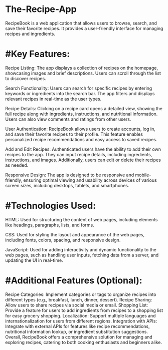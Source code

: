 # The-Recipe-App
RecipeBook is a web application that allows users to browse, search, and save their favorite recipes. It provides a user-friendly interface for managing recipes and ingredients.

# #Key Features:

Recipe Listing: The app displays a collection of recipes on the homepage, showcasing images and brief descriptions. Users can scroll through the list to discover recipes.

Search Functionality: Users can search for specific recipes by entering keywords or ingredients into the search bar. The app filters and displays relevant recipes in real-time as the user types.

Recipe Details: Clicking on a recipe card opens a detailed view, showing the full recipe along with ingredients, instructions, and nutritional information. Users can also view comments and ratings from other users.

User Authentication: RecipeBook allows users to create accounts, log in, and save their favorite recipes to their profile. This feature enables personalized recipe recommendations and easy access to saved recipes.

Add and Edit Recipes: Authenticated users have the ability to add their own recipes to the app. They can input recipe details, including ingredients, instructions, and images. Additionally, users can edit or delete their recipes as needed.

Responsive Design: The app is designed to be responsive and mobile-friendly, ensuring optimal viewing and usability across devices of various screen sizes, including desktops, tablets, and smartphones.

# #Technologies Used:

HTML: Used for structuring the content of web pages, including elements like headings, paragraphs, lists, and forms.

CSS: Used for styling the layout and appearance of the web pages, including fonts, colors, spacing, and responsive design.

JavaScript: Used for adding interactivity and dynamic functionality to the web pages, such as handling user inputs, fetching data from a server, and updating the UI in real-time.

# #Additional Features (Optional):

Recipe Categories: Implement categories or tags to organize recipes into different types (e.g., breakfast, lunch, dinner, dessert).
Recipe Sharing: Allow users to share recipes via social media or email.
Shopping List: Provide a feature for users to add ingredients from recipes to a shopping list for easy grocery shopping.
Localization: Support multiple languages and internationalization for users from different regions.
Integration with APIs: Integrate with external APIs for features like recipe recommendations, nutritional information lookup, or ingredient substitution suggestions.
Overall, RecipeBook offers a comprehensive solution for managing and exploring recipes, catering to both cooking enthusiasts and beginners alike.
